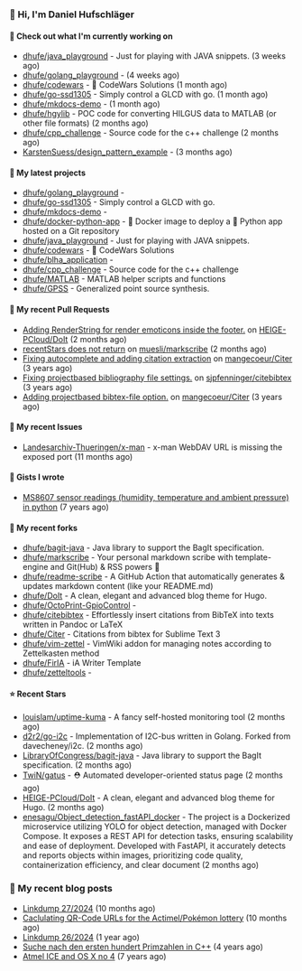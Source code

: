 ### 👋 Hi, I'm Daniel Hufschläger


#### 👷 Check out what I'm currently working on


- [dhufe/java_playground](https://github.com/dhufe/java_playground) - Just for playing with JAVA snippets. (3 weeks ago)
- [dhufe/golang_playground](https://github.com/dhufe/golang_playground) -  (4 weeks ago)
- [dhufe/codewars](https://github.com/dhufe/codewars) - 🍻 CodeWars Solutions (1 month ago)
- [dhufe/go-ssd1305](https://github.com/dhufe/go-ssd1305) - Simply control a GLCD with go. (1 month ago)
- [dhufe/mkdocs-demo](https://github.com/dhufe/mkdocs-demo) -  (1 month ago)
- [dhufe/hgylib](https://github.com/dhufe/hgylib) - POC code for converting HILGUS data to MATLAB (or other file formats) (2 months ago)
- [dhufe/cpp_challenge](https://github.com/dhufe/cpp_challenge) - Source code for the c++ challenge (2 months ago)
- [KarstenSuess/design_pattern_example](https://github.com/KarstenSuess/design_pattern_example) -  (3 months ago)

#### 🌱 My latest projects


- [dhufe/golang_playground](https://github.com/dhufe/golang_playground) - 
- [dhufe/go-ssd1305](https://github.com/dhufe/go-ssd1305) - Simply control a GLCD with go.
- [dhufe/mkdocs-demo](https://github.com/dhufe/mkdocs-demo) - 
- [dhufe/docker-python-app](https://github.com/dhufe/docker-python-app) - 🐳 Docker image to deploy a 🐍 Python app hosted on a Git repository
- [dhufe/java_playground](https://github.com/dhufe/java_playground) - Just for playing with JAVA snippets.
- [dhufe/codewars](https://github.com/dhufe/codewars) - 🍻 CodeWars Solutions
- [dhufe/blha_application](https://github.com/dhufe/blha_application) - 
- [dhufe/cpp_challenge](https://github.com/dhufe/cpp_challenge) - Source code for the c++ challenge
- [dhufe/MATLAB](https://github.com/dhufe/MATLAB) - MATLAB helper scripts and functions
- [dhufe/GPSS](https://github.com/dhufe/GPSS) - Generalized point source synthesis.

#### 🔨 My recent Pull Requests

- [Adding RenderString for render emoticons inside the footer.](https://github.com/HEIGE-PCloud/DoIt/pull/1446) on [HEIGE-PCloud/DoIt](https://github.com/HEIGE-PCloud/DoIt) (2 months ago)
- [recentStars does not return](https://github.com/muesli/markscribe/pull/99) on [muesli/markscribe](https://github.com/muesli/markscribe) (2 months ago)
- [Fixing autocomplete and adding citation extraction](https://github.com/mangecoeur/Citer/pull/43) on [mangecoeur/Citer](https://github.com/mangecoeur/Citer) (3 years ago)
- [Fixing projectbased bibliography file settings.](https://github.com/sjpfenninger/citebibtex/pull/20) on [sjpfenninger/citebibtex](https://github.com/sjpfenninger/citebibtex) (3 years ago)
- [Adding projectbased bibtex-file option.](https://github.com/mangecoeur/Citer/pull/42) on [mangecoeur/Citer](https://github.com/mangecoeur/Citer) (3 years ago)

#### 🔨 My recent Issues

- [Landesarchiv-Thueringen/x-man](https://github.com/Landesarchiv-Thueringen/x-man) - x-man WebDAV URL is missing the exposed port (11 months ago)

#### 📓 Gists I wrote

- [MS8607 sensor readings (humidity, temperature and ambient pressure) in python](https://gist.github.com/e536efcbcf6dde544f20d1cade238dc3) (7 years ago)

#### 🍴 My recent forks

- [dhufe/bagit-java](https://github.com/dhufe/bagit-java) - Java library to support the BagIt specification.
- [dhufe/markscribe](https://github.com/dhufe/markscribe) - Your personal markdown scribe with template-engine and Git(Hub) & RSS powers 📜
- [dhufe/readme-scribe](https://github.com/dhufe/readme-scribe) - A GitHub Action that automatically generates & updates markdown content (like your README.md)
- [dhufe/DoIt](https://github.com/dhufe/DoIt) - A clean, elegant and advanced blog theme for Hugo.
- [dhufe/OctoPrint-GpioControl](https://github.com/dhufe/OctoPrint-GpioControl) - 
- [dhufe/citebibtex](https://github.com/dhufe/citebibtex) - Effortlessly insert citations from BibTeX into texts written in Pandoc or LaTeX
- [dhufe/Citer](https://github.com/dhufe/Citer) -  Citations from bibtex for Sublime Text 3
- [dhufe/vim-zettel](https://github.com/dhufe/vim-zettel) - VimWiki addon for managing notes according to Zettelkasten method
- [dhufe/FirIA](https://github.com/dhufe/FirIA) - iA Writer Template
- [dhufe/zetteltools](https://github.com/dhufe/zetteltools) - 

#### ⭐ Recent Stars

- [louislam/uptime-kuma](https://github.com/louislam/uptime-kuma) - A fancy self-hosted monitoring tool (2 months ago)
- [d2r2/go-i2c](https://github.com/d2r2/go-i2c) - Implementation of I2C-bus written in Golang. Forked from davecheney/i2c. (2 months ago)
- [LibraryOfCongress/bagit-java](https://github.com/LibraryOfCongress/bagit-java) - Java library to support the BagIt specification. (2 months ago)
- [TwiN/gatus](https://github.com/TwiN/gatus) - ⛑ Automated developer-oriented status page (2 months ago)
- [HEIGE-PCloud/DoIt](https://github.com/HEIGE-PCloud/DoIt) - A clean, elegant and advanced blog theme for Hugo. (2 months ago)
- [enesagu/Object_detection_fastAPI_docker](https://github.com/enesagu/Object_detection_fastAPI_docker) - The project is a Dockerized microservice utilizing YOLO for object detection, managed with Docker Compose. It exposes a REST API for detection tasks, ensuring scalability and ease of deployment. Developed with FastAPI, it accurately detects and reports objects within images, prioritizing code quality, containerization efficiency, and clear document (2 months ago)

### 📝 My recent blog posts


- [Linkdump 27/2024](https://hufschlaeger.net/linkdump-kw27/) (10 months ago)
- [Caclulating QR-Code URLs for the Actimel/Pokémon lottery](https://hufschlaeger.net/poke-lottery/) (10 months ago)
- [Linkdump 26/2024](https://hufschlaeger.net/linkdump-kw26/) (1 year ago)
- [Suche nach den ersten hundert Primzahlen in C++](https://hufschlaeger.net/cpp-prime-numbers/) (4 years ago)
- [Atmel ICE and OS X no 4](https://hufschlaeger.net/atmelice-and-os-x-4/) (7 years ago)
